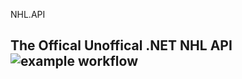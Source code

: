 NHL.API

The Offical Unoffical .NET NHL API
![example workflow](https://github.com/Afischbacher/Nhl.Api/actions/workflows/dotnet.yml/badge.svg)
-------------------------------------------------------------------------------------------------
